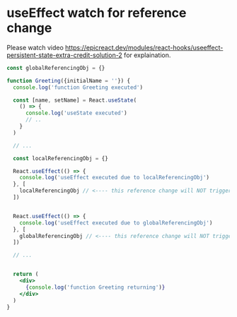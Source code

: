# useEffect watch for reference change

Please watch video https://epicreact.dev/modules/react-hooks/useeffect-persistent-state-extra-credit-solution-2 for explaination.

```jsx
const globalReferencingObj = {}

function Greeting({initialName = ''}) {
  console.log('function Greeting executed')

  const [name, setName] = React.useState(
    () => {
      console.log('useState executed')
      // ..
    }
  )

  // ...

  const localReferencingObj = {}

  React.useEffect(() => {
    console.log('useEffect executed due to localReferencingObj')
  }, [
    localReferencingObj // <---- this reference change will NOT trigger useEffect's callback to run
  ])


  React.useEffect(() => {
    console.log('useEffect executed due to globalReferencingObj')
  }, [
    globalReferencingObj // <---- this reference change will NOT trigger useEffect's callback to run
  ])

  // ...


  return (
    <div>
      {console.log('function Greeting returning')}
    </div>
  )
}
```

